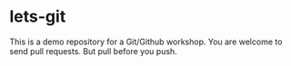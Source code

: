 # lets-git
This is a demo repository for a Git/Github workshop.
You are welcome to send pull requests.
But pull before you push.

